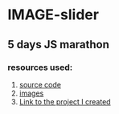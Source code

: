 # IMAGE-slider

## 5 days JS marathon

### resources used:
1. [source code](https://www.youtube.com/channel/UCg8ss4xW9jASrqWGP30jXiw)
2. [images](https://unsplash.com/)
3. [Link to the project I created](https://verson-tech.github.io/slider/)